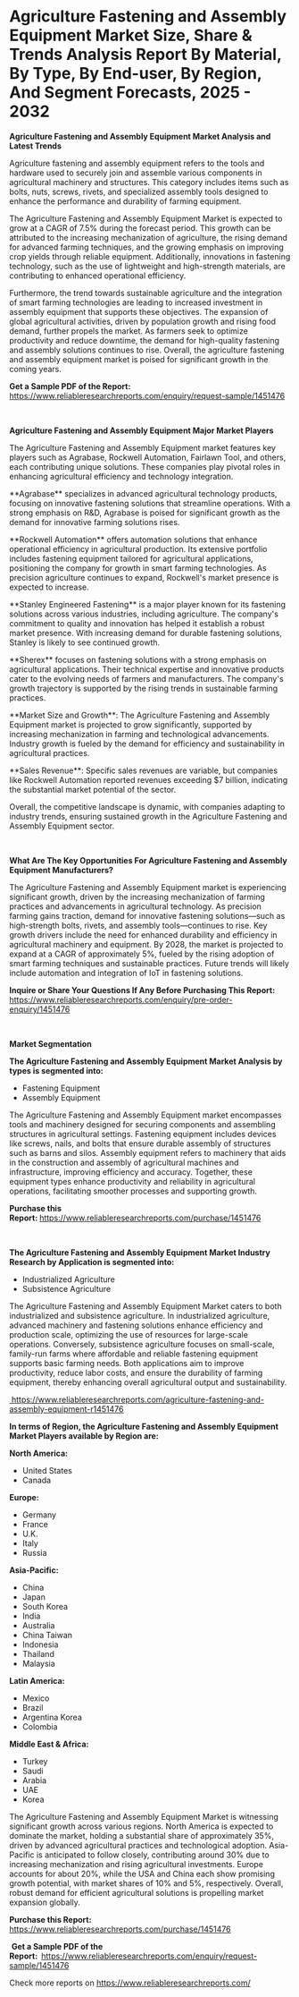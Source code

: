 <p><h1>Agriculture Fastening and Assembly Equipment Market Size, Share & Trends Analysis Report By Material, By Type, By End-user, By Region, And Segment Forecasts, 2025 - 2032</h1></p><p><strong>Agriculture Fastening and Assembly Equipment Market Analysis and Latest Trends</strong></p>
<p><p>Agriculture fastening and assembly equipment refers to the tools and hardware used to securely join and assemble various components in agricultural machinery and structures. This category includes items such as bolts, nuts, screws, rivets, and specialized assembly tools designed to enhance the performance and durability of farming equipment. </p><p>The Agriculture Fastening and Assembly Equipment Market is expected to grow at a CAGR of 7.5% during the forecast period. This growth can be attributed to the increasing mechanization of agriculture, the rising demand for advanced farming techniques, and the growing emphasis on improving crop yields through reliable equipment. Additionally, innovations in fastening technology, such as the use of lightweight and high-strength materials, are contributing to enhanced operational efficiency. </p><p>Furthermore, the trend towards sustainable agriculture and the integration of smart farming technologies are leading to increased investment in assembly equipment that supports these objectives. The expansion of global agricultural activities, driven by population growth and rising food demand, further propels the market. As farmers seek to optimize productivity and reduce downtime, the demand for high-quality fastening and assembly solutions continues to rise. Overall, the agriculture fastening and assembly equipment market is poised for significant growth in the coming years.</p></p>
<p><strong>Get a Sample PDF of the Report:&nbsp;</strong> <a href="https://www.reliableresearchreports.com/enquiry/request-sample/1451476?utm_campaign=2646&utm_medium=2&utm_source=Github&utm_content=ia&utm_term=11032025&utm_id=agriculture-fastening-and-assembly-equipment">https://www.reliableresearchreports.com/enquiry/request-sample/1451476</a></p>
<p>&nbsp;</p>
<p><strong>Agriculture Fastening and Assembly Equipment Major Market Players</strong></p>
<p><p>The Agriculture Fastening and Assembly Equipment market features key players such as Agrabase, Rockwell Automation, Fairlawn Tool, and others, each contributing unique solutions. These companies play pivotal roles in enhancing agricultural efficiency and technology integration.</p><p>**Agrabase** specializes in advanced agricultural technology products, focusing on innovative fastening solutions that streamline operations. With a strong emphasis on R&D, Agrabase is poised for significant growth as the demand for innovative farming solutions rises. </p><p>**Rockwell Automation** offers automation solutions that enhance operational efficiency in agricultural production. Its extensive portfolio includes fastening equipment tailored for agricultural applications, positioning the company for growth in smart farming technologies. As precision agriculture continues to expand, Rockwell's market presence is expected to increase. </p><p>**Stanley Engineered Fastening** is a major player known for its fastening solutions across various industries, including agriculture. The company's commitment to quality and innovation has helped it establish a robust market presence. With increasing demand for durable fastening solutions, Stanley is likely to see continued growth.</p><p>**Sherex** focuses on fastening solutions with a strong emphasis on agricultural applications. Their technical expertise and innovative products cater to the evolving needs of farmers and manufacturers. The company's growth trajectory is supported by the rising trends in sustainable farming practices.</p><p>**Market Size and Growth**: The Agriculture Fastening and Assembly Equipment market is projected to grow significantly, supported by increasing mechanization in farming and technological advancements. Industry growth is fueled by the demand for efficiency and sustainability in agricultural practices.</p><p>**Sales Revenue**: Specific sales revenues are variable, but companies like Rockwell Automation reported revenues exceeding $7 billion, indicating the substantial market potential of the sector. </p><p>Overall, the competitive landscape is dynamic, with companies adapting to industry trends, ensuring sustained growth in the Agriculture Fastening and Assembly Equipment sector.</p></p>
<p>&nbsp;</p>
<p><strong>What Are The Key Opportunities For Agriculture Fastening and Assembly Equipment Manufacturers?</strong></p>
<p><p>The Agriculture Fastening and Assembly Equipment market is experiencing significant growth, driven by the increasing mechanization of farming practices and advancements in agricultural technology. As precision farming gains traction, demand for innovative fastening solutions—such as high-strength bolts, rivets, and assembly tools—continues to rise. Key growth drivers include the need for enhanced durability and efficiency in agricultural machinery and equipment. By 2028, the market is projected to expand at a CAGR of approximately 5%, fueled by the rising adoption of smart farming techniques and sustainable practices. Future trends will likely include automation and integration of IoT in fastening solutions.</p></p>
<p><strong>Inquire or Share Your Questions If Any Before Purchasing This Report:</strong> <a href="https://www.reliableresearchreports.com/enquiry/pre-order-enquiry/1451476?utm_campaign=2646&utm_medium=2&utm_source=Github&utm_content=ia&utm_term=11032025&utm_id=agriculture-fastening-and-assembly-equipment">https://www.reliableresearchreports.com/enquiry/pre-order-enquiry/1451476</a></p>
<p>&nbsp;</p>
<p><strong>Market Segmentation</strong></p>
<p><strong>The Agriculture Fastening and Assembly Equipment Market Analysis by types is segmented into:</strong></p>
<p><ul><li>Fastening Equipment</li><li>Assembly Equipment</li></ul></p>
<p><p>The Agriculture Fastening and Assembly Equipment market encompasses tools and machinery designed for securing components and assembling structures in agricultural settings. Fastening equipment includes devices like screws, nails, and bolts that ensure durable assembly of structures such as barns and silos. Assembly equipment refers to machinery that aids in the construction and assembly of agricultural machines and infrastructure, improving efficiency and accuracy. Together, these equipment types enhance productivity and reliability in agricultural operations, facilitating smoother processes and supporting growth.</p></p>
<p><strong>Purchase this Report:&nbsp;</strong><a href="https://www.reliableresearchreports.com/purchase/1451476?utm_campaign=2646&utm_medium=2&utm_source=Github&utm_content=ia&utm_term=11032025&utm_id=agriculture-fastening-and-assembly-equipment">https://www.reliableresearchreports.com/purchase/1451476</a></p>
<p>&nbsp;</p>
<p><strong>The Agriculture Fastening and Assembly Equipment Market Industry Research by Application is segmented into:</strong></p>
<p><ul><li>Industrialized Agriculture</li><li>Subsistence Agriculture</li></ul></p>
<p><p>The Agriculture Fastening and Assembly Equipment Market caters to both industrialized and subsistence agriculture. In industrialized agriculture, advanced machinery and fastening solutions enhance efficiency and production scale, optimizing the use of resources for large-scale operations. Conversely, subsistence agriculture focuses on small-scale, family-run farms where affordable and reliable fastening equipment supports basic farming needs. Both applications aim to improve productivity, reduce labor costs, and ensure the durability of farming equipment, thereby enhancing overall agricultural output and sustainability.</p></p>
<p><a href="https://www.reliableresearchreports.com/agriculture-fastening-and-assembly-equipment-r1451476?utm_campaign=2646&utm_medium=2&utm_source=Github&utm_content=ia&utm_term=11032025&utm_id=agriculture-fastening-and-assembly-equipment">&nbsp;https://www.reliableresearchreports.com/agriculture-fastening-and-assembly-equipment-r1451476</a></p>
<p><strong>In terms of Region, the Agriculture Fastening and Assembly Equipment Market Players available by Region are:</strong></p>
<p>
    <p> <strong> North America: </strong>
        <ul>
            <li>United States</li>
            <li>Canada</li>
        </ul>
        </p> 
    <p> <strong> Europe: </strong>
        <ul>
            <li>Germany</li>
            <li>France</li>
            <li>U.K.</li>
            <li>Italy</li>
            <li>Russia</li>
        </ul>
        </p> 
    <p> <strong> Asia-Pacific: </strong>
        <ul>
            <li>China</li>
            <li>Japan</li>
            <li>South Korea</li>
            <li>India</li>
            <li>Australia</li>
            <li>China Taiwan</li>
            <li>Indonesia</li>
            <li>Thailand</li>
            <li>Malaysia</li>
        </ul>
        </p> 
    <p> <strong> Latin America: </strong>
        <ul>
            <li>Mexico</li>
            <li>Brazil</li>
            <li>Argentina Korea</li>
            <li>Colombia</li>
        </ul>
        </p> 
    <p> <strong> Middle East & Africa: </strong>
        <ul>
            <li>Turkey</li>
            <li>Saudi</li>
            <li>Arabia</li>
            <li>UAE</li>
            <li>Korea</li>
        </ul>
    </p>
    </p>
<p><p>The Agriculture Fastening and Assembly Equipment Market is witnessing significant growth across various regions. North America is expected to dominate the market, holding a substantial share of approximately 35%, driven by advanced agricultural practices and technological adoption. Asia-Pacific is anticipated to follow closely, contributing around 30% due to increasing mechanization and rising agricultural investments. Europe accounts for about 20%, while the USA and China each show promising growth potential, with market shares of 10% and 5%, respectively. Overall, robust demand for efficient agricultural solutions is propelling market expansion globally.</p></p>
<p><strong>Purchase this Report: </strong><a href="https://www.reliableresearchreports.com/purchase/1451476?utm_campaign=2646&utm_medium=2&utm_source=Github&utm_content=ia&utm_term=11032025&utm_id=agriculture-fastening-and-assembly-equipment">https://www.reliableresearchreports.com/purchase/1451476</a></p>
<p>&nbsp;<strong>Get a Sample PDF of the Report:&nbsp;&nbsp;</strong><a href="https://www.reliableresearchreports.com/enquiry/request-sample/1451476?utm_campaign=2646&utm_medium=2&utm_source=Github&utm_content=ia&utm_term=11032025&utm_id=agriculture-fastening-and-assembly-equipment">https://www.reliableresearchreports.com/enquiry/request-sample/1451476</a></p>
<p><strong></strong></p>
<p>Check more reports on <a href="https://www.reliableresearchreports.com/?utm_campaign=2646&utm_medium=2&utm_source=Github&utm_content=ia&utm_term=11032025&utm_id=agriculture-fastening-and-assembly-equipment">https://www.reliableresearchreports.com/</a></p>